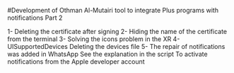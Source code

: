 #Development of Othman Al-Mutairi tool to integrate Plus programs with notifications Part 2

1- Deleting the certificate after signing 
2- Hiding the name of the certificate from the terminal 
3- Solving the icons problem in the XR 
4- UISupportedDevices Deleting the devices file 
5- The repair of notifications was added in WhatsApp See the explanation in the script To activate notifications from the Apple developer account

